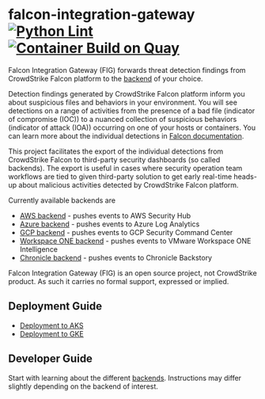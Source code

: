 # falcon-integration-gateway [![Python Lint](https://github.com/CrowdStrike/falcon-integration-gateway/actions/workflows/linting.yml/badge.svg)](https://github.com/CrowdStrike/falcon-integration-gateway/actions/workflows/linting.yml) [![Container Build on Quay](https://quay.io/repository/crowdstrike/falcon-integration-gateway/status "Docker Repository on Quay")](https://quay.io/repository/crowdstrike/falcon-integration-gateway)

Falcon Integration Gateway (FIG) forwards threat detection findings from CrowdStrike Falcon platform to the [backend](fig/backends) of your choice.

Detection findings generated by CrowdStrike Falcon platform inform you about suspicious files and behaviors in your environment. You will see detections on a range of activities from the presence of a bad file (indicator of compromise (IOC)) to a nuanced collection of suspicious behaviors (indicator of attack (IOA)) occurring on one of your hosts or containers. You can learn more about the individual detections in [Falcon documentation](https://falcon.crowdstrike.com/support/documentation/40/mitre-based-falcon-detections-framework).

This project facilitates the export of the individual detections from CrowdStrike Falcon to third-party security dashboards (so called backends). The export is useful in cases where security operation team workflows are tied to given third-party solution to get early real-time heads-up about malicious activities detected by CrowdStrike Falcon platform.

Currently available backends are
 * [AWS backend](fig/backends/aws) - pushes events to AWS Security Hub
 * [Azure backend](fig/backends/azure) - pushes events to Azure Log Analytics
 * [GCP backend](fig/backends/gcp) - pushes events to GCP Security Command Center
 * [Workspace ONE backend](fig/backends/workspaceone) - pushes events to VMware Workspace ONE Intelligence
 * [Chronicle backend](fig/backends/chronicle) - pushes events to Chronicle Backstory

Falcon Integration Gateway (FIG) is an open source project, not CrowdStrike product. As such it carries no formal support, expressed or implied.

## Deployment Guide

- [Deployment to AKS](docs/aks)
- [Deployment to GKE](docs/gke)

## Developer Guide

Start with learning about the different [backends](fig/backends). Instructions may differ slightly depending on the backend of interest.
